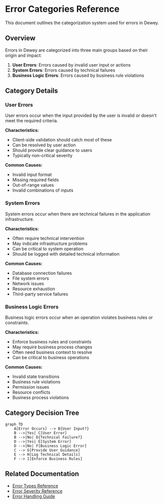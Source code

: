 # Error Categories Reference

This document outlines the categorization system used for errors in Dewey.

## Overview

Errors in Dewey are categorized into three main groups based on their origin and impact:

1. **User Errors**: Errors caused by invalid user input or actions
2. **System Errors**: Errors caused by technical failures
3. **Business Logic Errors**: Errors caused by business rule violations

## Category Details

### User Errors

User errors occur when the input provided by the user is invalid or doesn't meet the required criteria.

**Characteristics:**
- Client-side validation should catch most of these
- Can be resolved by user action
- Should provide clear guidance to users
- Typically non-critical severity

**Common Causes:**
- Invalid input format
- Missing required fields
- Out-of-range values
- Invalid combinations of inputs

### System Errors

System errors occur when there are technical failures in the application infrastructure.

**Characteristics:**
- Often require technical intervention
- May indicate infrastructure problems
- Can be critical to system operation
- Should be logged with detailed technical information

**Common Causes:**
- Database connection failures
- File system errors
- Network issues
- Resource exhaustion
- Third-party service failures

### Business Logic Errors

Business logic errors occur when an operation violates business rules or constraints.

**Characteristics:**
- Enforce business rules and constraints
- May require business process changes
- Often need business context to resolve
- Can be critical to business operations

**Common Causes:**
- Invalid state transitions
- Business rule violations
- Permission issues
- Resource conflicts
- Business process violations

## Category Decision Tree

```mermaid
graph TD
    A[Error Occurs] --> B{User Input?}
    B -->|Yes| C[User Error]
    B -->|No| D{Technical Failure?}
    D -->|Yes| E[System Error]
    D -->|No| F[Business Logic Error]
    C --> G[Provide User Guidance]
    E --> H[Log Technical Details]
    F --> I[Enforce Business Rules]
```

## Related Documentation

- [Error Types Reference](error-types.md)
- [Error Severity Reference](error-severity.md)
- [Error Handling Guide](../core-concepts/error-handling.md) 